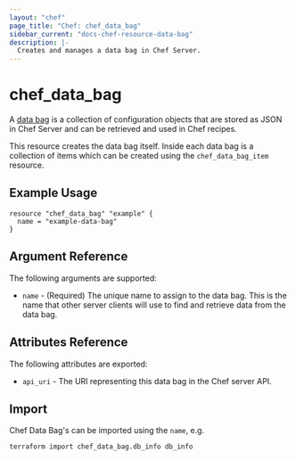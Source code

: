 ```yaml
---
layout: "chef"
page_title: "Chef: chef_data_bag"
sidebar_current: "docs-chef-resource-data-bag"
description: |-
  Creates and manages a data bag in Chef Server.
---
```


# chef_data_bag

A [data bag](http://docs.chef.io/data_bags.html) is a collection of
configuration objects that are stored as JSON in Chef Server and can be
retrieved and used in Chef recipes.

This resource creates the data bag itself. Inside each data bag is a collection
of items which can be created using the ``chef_data_bag_item`` resource.

## Example Usage

```hcl
resource "chef_data_bag" "example" {
  name = "example-data-bag"
}
```

## Argument Reference

The following arguments are supported:

* `name` - (Required) The unique name to assign to the data bag. This is the
  name that other server clients will use to find and retrieve data from the
  data bag.

## Attributes Reference

The following attributes are exported:

* `api_uri` - The URI representing this data bag in the Chef server API.

## Import

Chef Data Bag's can be imported using the `name`, e.g.

```shell
terraform import chef_data_bag.db_info db_info
```
